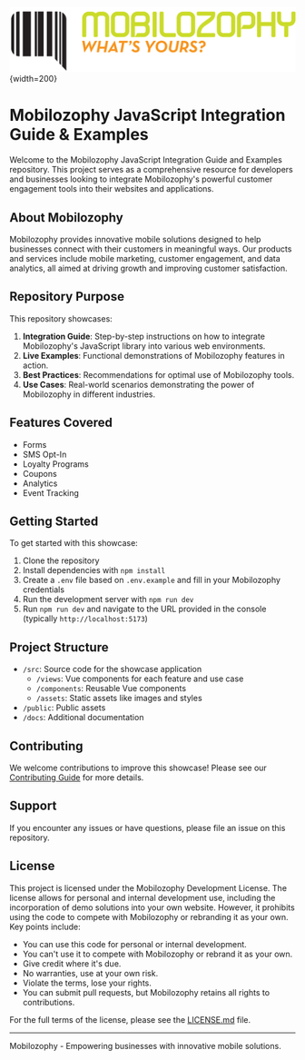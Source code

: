 ![Mobilozophy Logo](src/assets/images/mobilozophy-logo.svg){width=200}

# Mobilozophy JavaScript Integration Guide & Examples

Welcome to the Mobilozophy JavaScript Integration Guide and Examples repository. This project serves as a comprehensive resource for developers and businesses looking to integrate Mobilozophy's powerful customer engagement tools into their websites and applications.

## About Mobilozophy

Mobilozophy provides innovative mobile solutions designed to help businesses connect with their customers in meaningful ways. Our products and services include mobile marketing, customer engagement, and data analytics, all aimed at driving growth and improving customer satisfaction.

## Repository Purpose

This repository showcases:

1. **Integration Guide**: Step-by-step instructions on how to integrate Mobilozophy's JavaScript library into various web environments.
2. **Live Examples**: Functional demonstrations of Mobilozophy features in action.
3. **Best Practices**: Recommendations for optimal use of Mobilozophy tools.
4. **Use Cases**: Real-world scenarios demonstrating the power of Mobilozophy in different industries.

## Features Covered

- Forms
- SMS Opt-In
- Loyalty Programs
- Coupons
- Analytics
- Event Tracking

## Getting Started

To get started with this showcase:

1. Clone the repository
2. Install dependencies with `npm install`
3. Create a `.env` file based on `.env.example` and fill in your Mobilozophy credentials
4. Run the development server with `npm run dev`
5. Run `npm run dev` and navigate to the URL provided in the console (typically `http://localhost:5173`)

## Project Structure

- `/src`: Source code for the showcase application
  - `/views`: Vue components for each feature and use case
  - `/components`: Reusable Vue components
  - `/assets`: Static assets like images and styles
- `/public`: Public assets
- `/docs`: Additional documentation

## Contributing

We welcome contributions to improve this showcase! Please see our [Contributing Guide](CONTRIBUTING.md) for more details.

## Support

If you encounter any issues or have questions, please file an issue on this repository.

## License

This project is licensed under the Mobilozophy Development License. The license allows for personal and internal development use, including the incorporation of demo solutions into your own website. However, it prohibits using the code to compete with Mobilozophy or rebranding it as your own. Key points include:

- You can use this code for personal or internal development.
- You can't use it to compete with Mobilozophy or rebrand it as your own.
- Give credit where it's due.
- No warranties, use at your own risk.
- Violate the terms, lose your rights.
- You can submit pull requests, but Mobilozophy retains all rights to contributions.

For the full terms of the license, please see the [LICENSE.md](LICENSE.md) file.

---

Mobilozophy - Empowering businesses with innovative mobile solutions.